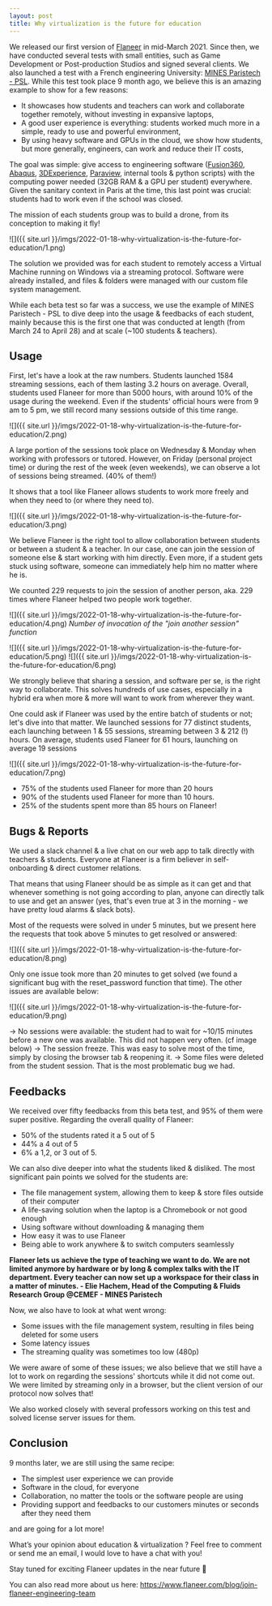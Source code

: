 ```yaml
---
layout: post
title: Why virtualization is the future for education
---
```

<!-- Global site tag (gtag.js) - Google Analytics -->
<script async src="https://www.googletagmanager.com/gtag/js?id=UA-145347384-1"></script>
<script>
  window.dataLayer = window.dataLayer || [];
  function gtag(){dataLayer.push(arguments);}
  gtag('js', new Date());

  gtag('config', 'UA-145347384-1');
</script>

<style TYPE="text/css">
code.has-jax {font: inherit; font-size: 100%; background: inherit; border: inherit;}
</style>
<script type="text/x-mathjax-config">
MathJax.Hub.Config({
    tex2jax: {
        inlineMath: [['$','$'], ['\\(','\\)']],
        skipTags: ['script', 'noscript', 'style', 'textarea', 'pre'] // removed 'code' entry
    }
});
MathJax.Hub.Queue(function() {
    var all = MathJax.Hub.getAllJax(), i;
    for(i = 0; i < all.length; i += 1) {
        all[i].SourceElement().parentNode.className += ' has-jax';
    }
});
</script>
<script type="text/javascript" src="https://cdnjs.cloudflare.com/ajax/libs/mathjax/2.7.4/MathJax.js?config=TeX-AMS_HTML-full"></script>

We released our first version of [Flaneer](https://www.flaneer.com/) in mid-March 2021.
Since then, we have conducted several tests with small entities, such as Game Development or Post-production Studios and signed several clients.
We also launched a test with a French engineering University: [MINES Paristech - PSL](https://en.wikipedia.org/wiki/Mines_ParisTech).
While this test took place 9 month ago, we believe this is an amazing example to show for a few reasons:

* It showcases how students and teachers can work and collaborate together remotely, without investing in expansive laptops,
* A good user experience is everything: students worked much more in a simple, ready to use and powerful environment,
* By using heavy software and GPUs in the cloud, we show how students, but more generally, engineers, can work and reduce their IT costs,

The goal was simple: give access to engineering software ([Fusion360](https://www.autodesk.fr/products/fusion-360/overview), [Abaqus](https://www.3ds.com/fr/produits-et-services/simulia/produits/abaqus/abaqusstandard/), [3DExperience](https://www.3ds.com/fr/3dexperience), [Paraview](https://www.paraview.org/), internal tools & python scripts) with the computing power needed (32GB RAM & a GPU per student) everywhere.
Given the sanitary context in Paris at the time, this last point was crucial: students had to work even if the school was closed.

The mission of each students group was to build a drone, from its conception to making it fly!

![]({{ site.url }}/imgs/2022-01-18-why-virtualization-is-the-future-for-education/1.png)

The solution we provided was for each student to remotely access a Virtual Machine running on Windows via a streaming protocol. Software were already installed, and files & folders were managed with our custom file system management.

While each beta test so far was a success, we use the example of MINES Paristech - PSL to dive deep into the usage & feedbacks of each student, mainly because this is the first one that was conducted at length (from March 24 to April 28) and at scale (~100 students & teachers).

## Usage

First, let's have a look at the raw numbers. Students launched 1584 streaming sessions, each of them lasting 3.2 hours on average. Overall, students used Flaneer for more than 5000 hours, with around 10% of the usage during the weekend. Even if the students' official hours were from 9 am to 5 pm, we still record many sessions outside of this time range.

![]({{ site.url }}/imgs/2022-01-18-why-virtualization-is-the-future-for-education/2.png)

A large portion of the sessions took place on Wednesday & Monday when working with professors or tutored. However, on Friday (personal project time) or during the rest of the week (even weekends), we can observe a lot of sessions being streamed. (40% of them!)

It shows that a tool like Flaneer allows students to work more freely and when they need to (or where they need to).

![]({{ site.url }}/imgs/2022-01-18-why-virtualization-is-the-future-for-education/3.png)

We believe Flaneer is the right tool to allow collaboration between students or between a student & a teacher. In our case, one can join the session of someone else & start working with him directly. Even more, if a student gets stuck using software, someone can immediately help him no matter where he is.

We counted 229 requests to join the session of another person, aka. 229 times where Flaneer helped two people work together.

![]({{ site.url }}/imgs/2022-01-18-why-virtualization-is-the-future-for-education/4.png)
*Number of invocation of the "join another session" function*

![]({{ site.url }}/imgs/2022-01-18-why-virtualization-is-the-future-for-education/5.png)
![]({{ site.url }}/imgs/2022-01-18-why-virtualization-is-the-future-for-education/6.png)

We strongly believe that sharing a session, and software per se, is the right way to collaborate. This solves hundreds of use cases, especially in a hybrid era when more & more will want to work from wherever they want.

One could ask if Flaneer was used by the entire batch of students or not; let's dive into that matter. We launched sessions for 77 distinct students, each launching between 1 & 55 sessions, streaming between 3 & 212 (!) hours. On average, students used Flaneer for 61 hours, launching on average 19 sessions

![]({{ site.url }}/imgs/2022-01-18-why-virtualization-is-the-future-for-education/7.png)

* 75% of the students used Flaneer for more than 20 hours
* 90% of the students used Flaneer for more than 10 hours.
* 25% of the students spent more than 85 hours on Flaneer!

## Bugs & Reports

We used a slack channel & a live chat on our web app to talk directly with teachers & students. Everyone at Flaneer is a firm believer in self-onboarding & direct customer relations.

That means that using Flaneer should be as simple as it can get and that whenever something is not going according to plan, anyone can directly talk to use and get an answer (yes, that's even true at 3 in the morning - we have pretty loud alarms & slack bots).

Most of the requests were solved in under 5 minutes, but we present here the requests that took above 5 minutes to get resolved or answered:

![]({{ site.url }}/imgs/2022-01-18-why-virtualization-is-the-future-for-education/8.png)

Only one issue took more than 20 minutes to get solved (we found a significant bug with the reset_password function that time). The other issues are available below:

![]({{ site.url }}/imgs/2022-01-18-why-virtualization-is-the-future-for-education/9.png)

→ No sessions were available: the student had to wait for ~10/15 minutes before a new one was available. This did not happen very often. (cf image below)
→ The session freeze. This was easy to solve most of the time, simply by closing the browser tab & reopening it.
→ Some files were deleted from the student session. That is the most problematic bug we had.

## Feedbacks

We received over fifty feedbacks from this beta test, and 95% of them were super positive. Regarding the overall quality of Flaneer:

* 50% of the students rated it a 5 out of 5
* 44% a 4 out of 5
* 6% a 1,2, or 3 out of 5.

We can also dive deeper into what the students liked & disliked. The most significant pain points we solved for the students are:

* The file management system, allowing them to keep & store files outside of their computer
* A life-saving solution when the laptop is a Chromebook or not good enough
* Using software without downloading & managing them
* How easy it was to use Flaneer
* Being able to work anywhere & to switch computers seamlessly

**Flaneer lets us achieve the type of teaching we want to do. We are not limited anymore by hardware or by long & complex talks with the IT department. Every teacher can now set up a workspace for their class in a matter of minutes. - Elie Hachem, Head of the Computing & Fluids Research Group @CEMEF - MINES Paristech**

Now, we also have to look at what went wrong:

* Some issues with the file management system, resulting in files being deleted for some users
* Some latency issues
* The streaming quality was sometimes too low (480p)

We were aware of some of these issues; we also believe that we still have a lot to work on regarding the sessions' shortcuts while it did not come out. We were limited by streaming only in a browser, but the client version of our protocol now solves that!

We also worked closely with several professors working on this test and solved license server issues for them.

## Conclusion

9 months later, we are still using the same recipe:

* The simplest user experience we can provide
* Software in the cloud, for everyone
* Collaboration, no matter the tools or the software people are using
* Providing support and feedbacks to our customers minutes or seconds after they need them

and are going for a lot more!

What’s your opinion about education & virtualization ? Feel free to comment or send me an email, I would love to have a chat with you!

Stay tuned for exciting Flaneer updates in the near future 🚀

You can also read more about us here: https://www.flaneer.com/blog/join-flaneer-engineering-team